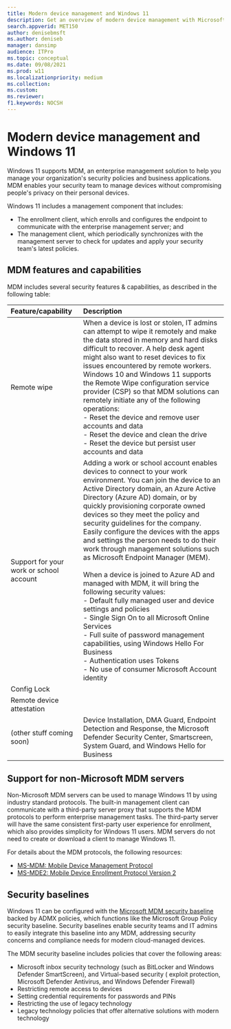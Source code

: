 ```yaml
---
title: Modern device management and Windows 11
description: Get an overview of modern device management with Microsoft Endpoint Manager and Windows 11
search.appverid: MET150 
author: denisebmsft
ms.author: deniseb
manager: dansimp 
audience: ITPro
ms.topic: conceptual
ms.date: 09/08/2021
ms.prod: w11
ms.localizationpriority: medium
ms.collection: 
ms.custom: 
ms.reviewer: 
f1.keywords: NOCSH 
---
```


# Modern device management and Windows 11

Windows 11 supports MDM, an enterprise management solution to help you manage your organization's security policies and business applications. MDM enables your security team to manage devices without compromising people's privacy on their personal devices.

Windows 11 includes a management component that includes:

- The enrollment client, which enrolls and configures the endpoint to communicate with the enterprise management server; and
- The management client, which periodically synchronizes with the management server to check for updates and apply your security team's latest policies.

## MDM features and capabilities

MDM includes several security features & capabilities, as described in the following table:

| Feature/capability | Description |
|:---|:---|
| Remote wipe | When a device is lost or stolen, IT admins can attempt to wipe it remotely and make the data stored in memory and hard disks difficult to recover. A help desk agent might also want to reset devices to fix issues encountered by remote workers. Windows 10 and Windows 11 supports the Remote Wipe configuration service provider (CSP) so that MDM solutions can remotely initiate any of the following operations: <br/>- Reset the device and remove user accounts and data <br/>- Reset the device and clean the drive <br/>- Reset the device but persist user accounts and data |
| Support for your work or school account | Adding a work or school account enables devices to connect to your work environment. You can join the device to an Active Directory domain, an Azure Active Directory (Azure AD) domain, or by quickly provisioning corporate owned devices so they meet the policy and security guidelines for the company. Easily configure the devices with the apps and settings the person needs to do their work through management solutions such as Microsoft Endpoint Manager (MEM). <br/><br/>When a device is joined to Azure AD and managed with MDM, it will bring the following security values: <br/>- Default fully managed user and device settings and policies<br/>- Single Sign On to all Microsoft Online Services<br/>- Full suite of password management capabilities, using Windows Hello For Business<br/>- Authentication uses Tokens<br/>- No use of consumer Microsoft Account identity | 
| Config Lock |  |
| Remote device attestation |  |
| (other stuff coming soon) | Device Installation, DMA Guard, Endpoint Detection and Response, the Microsoft Defender Security Center, Smartscreen, System Guard, and Windows Hello for Business |

## Support for non-Microsoft MDM servers

Non-Microsoft MDM servers can be used to manage Windows 11 by using industry standard protocols. The built-in management client can communicate with a third-party server proxy that supports the MDM protocols to perform enterprise management tasks. The third-party server will have the same consistent first-party user experience for enrollment, which also provides simplicity for Windows 11 users. MDM servers do not need to create or download a client to manage Windows 11. 

For details about the MDM protocols, the following resources:

- [MS-MDM: Mobile Device Management Protocol](/openspecs/windows_protocols/ms-mdm/33769a92-ac31-47ef-ae7b-dc8501f7104f) 
- [MS-MDE2: Mobile Device Enrollment Protocol Version 2](/openspecs/windows_protocols/ms-mde2/4d7eadd5-3951-4f1c-8159-c39e07cbe692)

## Security baselines

Windows 11 can be configured with the [Microsoft MDM security baseline](/mem/intune/protect/security-baseline-settings-mdm-all?pivots=mdm-december-2020) backed by ADMX policies, which functions like the Microsoft Group Policy security baseline. Security baselines enable security teams and IT admins to easily integrate this baseline into any MDM, addressing security concerns and compliance needs for modern cloud-managed devices.

The MDM security baseline includes policies that cover the following areas:

- Microsoft inbox security technology (such as BitLocker and Windows Defender SmartScreen), and Virtual-based security ( exploit protection, Microsoft Defender Antivirus, and Windows Defender Firewall)
- Restricting remote access to devices
- Setting credential requirements for passwords and PINs
- Restricting the use of legacy technology
- Legacy technology policies that offer alternative solutions with modern technology
